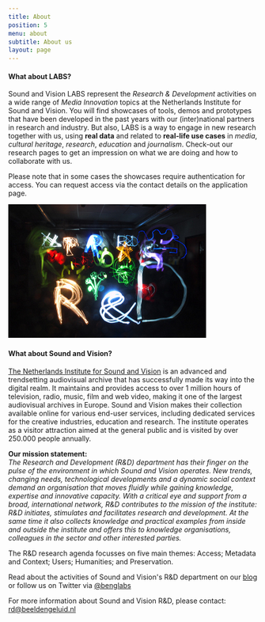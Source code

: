 ```yaml
---
title: About
position: 5
menu: about
subtitle: About us
layout: page
---
```


#### What about LABS?

Sound and Vision LABS represent the *Research & Development* activities on a wide range of *Media Innovation* topics at the Netherlands Institute for Sound and Vision. You will find showcases of tools, demos and prototypes that have been developed in the past years with our (inter)national partners in research and industry. But also, LABS is a way to engage in new research together with us, using **real data** and related to **real-life use cases** in *media*, *cultural heritage*, *research*, *education* and *journalism*. Check-out our research pages to get an impression on what we are doing and how to collaborate with us.  

Please note that in some cases the showcases require authentication for access. You can request access via the contact details on the application page.

![Research & Development](/assets/images/benglabs-light.jpg)

<!-- colsplit -->

#### What about Sound and Vision?

[The Netherlands Institute for Sound and Vision](https://www.beeldengeluid.nl) is an advanced and trendsetting audiovisual archive that has successfully made its way into the digital realm. It maintains and provides access to over 1 million hours of television, radio, music, film and web video, making it one of the largest audiovisual archives in Europe. Sound and Vision makes their collection available online for various end-user services, including dedicated services for the creative industries, education and research. The institute operates as a visitor attraction aimed at the general public and is visited by over 250.000 people annually.

**Our mission statement:**  
_The Research and Development (R&D) department has their finger on the pulse of the environment in which Sound and Vision operates.  New trends, changing needs, technological developments and a dynamic social context demand an organisation that moves fluidly while gaining knowledge, expertise and innovative capacity. With a critical eye and support from a broad, international network, R&D contributes to the mission of the institute: R&D initiates, stimulates and facilitates research and development. At the same time it also collects knowledge and practical examples from inside and outside the institute and offers this to knowledge organisations, colleagues in the sector and other interested parties._

The R&D research agenda focusses on five main themes: Access; Metadata and Context; Users; Humanities; and Preservation.

Read about the activities of Sound and Vision's R&D department on our [blog](https://www.beeldengeluid.nl/kennis/blog) or follow us on Twitter via [@benglabs](https://twitter.com/benglabs)

For more information about Sound and Vision R&D, please contact: [rd@beeldengeluid.nl](mailto:rd@beeldengeluid.nl)

